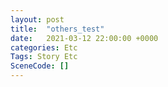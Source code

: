 ```yaml
---
layout: post
title:  "others_test"
date:   2021-03-12 22:00:00 +0000
categories: Etc
Tags: Story Etc
SceneCode: []
---
```

